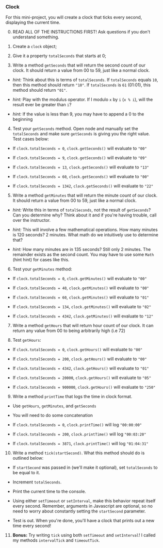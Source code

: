 ### Clock

For this mini-project, you will create a clock that ticks every second, displaying the current time.

0. READ ALL OF THE INSTRUCTIONS FIRST! Ask questions if you don't understand something.

1. Create a `clock` object;

2. Give it a property `totalSeconds` that starts at 0;

3. Write a method `getSeconds` that will return the second count of our clock. It should return a value from 00 to 59, just like a normal clock.

  - *hint:* Think about this is terms of `totalSeconds`. If `totalSeconds` equals `10`, then this method should return `"10"`. If `totalSeconds` is `61` (01:01), this method should return `"01"`.

  - *hint:* Play with the modulus operator. If I modulo `x` by `i` (`x % i`), will the result ever be greater than `i`?

  - *hint:* If the value is less than 9, you may have to append a 0 to the beginning

4. Test your `getSeconds` method. Open node and manually set the `totalSeconds` and make sure `getSeconds` is giving you the right value. Test cases below:

  - If `clock.totalSeconds = 0`, `clock.getSeconds()` will evaluate to `"00"`

  - If `clock.totalSeconds = 9`, `clock.getSeconds()` will evaluate to `"09"`

  - If `clock.totalSeconds = 13`, `clock.getSeconds()` will evaluate to `"13"`

  - If `clock.totalSeconds = 60`, `clock.getSeconds()` will evaluate to `"00"`

  - If `clock.totalSeconds = 1342`, `clock.getSeconds()` will evaluate to `"22"`

5. Write a method `getMinutes` that will return the minute count of our clock. It should return a value from 00 to 59, just like a normal clock.

  - *hint:* Write this in terms of `totalSeconds`, not the result of `getSeconds`? Can you determine why? Think about it and if you're having trouble, call over the instructor.

  - *hint:* This will involve a few mathematical operations. How many minutes is 120 seconds? 2 minutes. What math do we intuitively use to determine that?

  - *hint:* How many minutes are in 135 seconds? Still only 2 minutes. The
  remainder exists as the second count. You may have to use some `Math` (hint hint) for cases like this.

6. Test your `getMinutes` method:

  - If `clock.totalSeconds = 0`, `clock.getMinutes()` will evaluate to `"00"`

  - If `clock.totalSeconds = 40`, `clock.getMinutes()` will evaluate to `"00"`

  - If `clock.totalSeconds = 60`, `clock.getMinutes()` will evaluate to `"01"`

  - If `clock.totalSeconds = 134`, `clock.getMinutes()` will evaluate to `"02"`

  - If `clock.totalSeconds = 4342`, `clock.getMinutes()` will evaluate to `"12"`

7. Write a method `getHours` that will return hour count of our clock. It can return any value from 00 to being arbitrarily high (i.e 72)

8. Test `getHours`:

  - If `clock.totalSeconds = 0`, `clock.getHours()` will evaluate to `"00"`

  - If `clock.totalSeconds = 200`, `clock.getHours()` will evaluate to `"00"`

  - If `clock.totalSeconds = 4342`, `clock.getHours()` will evaluate to `"01"`

  - If `clock.totalSeconds = 20000`, `clock.getHours()` will evaluate to `"05"`

  - If `clock.totalSeconds = 900000`, `clock.getHours()` will evaluate to `"250"`

9. Write a method `printTime` that logs the time in clock format.
  - Use `getHours`, `getMinutes`, and `getSeconds`

  - You will need to do some concatenation

  - If `clock.totalSeconds = 0`, `clock.printTime()` will log `"00:00:00"`

  - If `clock.totalSeconds = 200`, `clock.printTime()` will log `"00:03:20"`

  - If `clock.totalSeconds = 3871`, `clock.printTime()` will log `"01:04:31"`

10. Write a method `tick(startSecond)`. What this method should do is outlined below:
  - If `startSecond` was passed in (we'll make it optional), set `totalSeconds` to be equal to it.

  - Increment `totalSeconds`.

  - Print the current time to the console.

  - Using either `setTimeout` or `setInterval`, make this behavior repeat itself every second. Remember, arguments in Javascript are optional, so no
  need to worry about constantly setting the `startSecond` parameter.

  - Test is out. When you're done, you'll have a clock that prints out a new time every second!

11. **Bonus:** Try writing `tick` using both `setTimeout` and `setInterval`! I called my methods `intervalTick` and `timeoutTick`.
